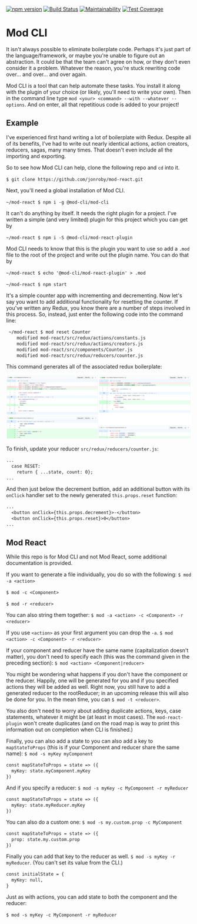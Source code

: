 [![npm version](https://badge.fury.io/js/%40mod-cli%2Fmod-cli.svg)](https://badge.fury.io/js/%40mod-cli%2Fmod-cli)
[![Build Status](https://travis-ci.com/jonroby/mod-cli.svg?branch=master)](https://travis-ci.com/jonroby/mod-cli)
[![Maintainability](https://api.codeclimate.com/v1/badges/1bde59e92968538f845c/maintainability)](https://codeclimate.com/github/jonroby/mod-cli/maintainability)
[![Test Coverage](https://api.codeclimate.com/v1/badges/1bde59e92968538f845c/test_coverage)](https://codeclimate.com/github/jonroby/mod-cli/test_coverage)

# Mod CLI

It isn't always possible to eliminate boilerplate code. Perhaps it's just part
of the language/framework, or maybe you're unable to figure out an abstraction.
It could be that the team can't agree on how, or they don't even consider it a problem.
Whatever the reason, you're stuck rewriting code over... and over... and over again.

Mod CLI is a tool that can help automate these tasks. You install it along with
the plugin of your choice (or likely, you'll need to write your own). Then
in the command line type `mod <your> <command> --with --whatever --options`.
And on enter, all that repetitious code is added to your project!

## Example

I've experienced first hand writing a lot of boilerplate with Redux. Despite all
of its benefits, I've had to write out nearly identical actions, action creators,
reducers, sagas, many many times. That doesn't even include all the importing
and exporting.

So to see how Mod CLI can help, clone the following repo and `cd` into it.

`$ git clone https://github.com/jonroby/mod-react.git`

Next, you'll need a global installation of Mod CLI.

`~/mod-react $ npm i -g @mod-cli/mod-cli`

It can't do anything by itself. It needs the right plugin for a
project. I've written a simple (and very limited) plugin for this project
which you can get by

`~/mod-react $ npm i -S @mod-cli/mod-react-plugin`

Mod CLI needs to know that this is the plugin you want to use so add a
`.mod` file to the root of the project and write out the plugin name.
You can do that by

`~/mod-react $ echo '@mod-cli/mod-react-plugin' > .mod`

`~/mod-react $ npm start`

It's a simple counter app with incrementing and decrementing. Now let's say you
want to add additional functionality for resetting the counter. If you've written
any Redux, you know there are a number of steps involved in this process. So,
instead, just enter the following code into the command line:

```
 ~/mod-react $ mod reset Counter
    modified mod-react/src/redux/actions/constants.js
    modified mod-react/src/redux/actions/creators.js
    modified mod-react/src/components/Counter.js
    modified mod-react/src/redux/reducers/counter.js
```

This command generates all of the associated redux boilerplate:

![Screenshot](readme-images/mod-cli-diffs.png)

To finish, update your reducer `src/redux/reducers/counter.js`:

```
...
  case RESET:
    return { ...state, count: 0};
...
```

And then just below the decrement buttion, add an additional button with its
`onClick` handler set to the newly generated `this.props.reset` function: 
```
...
  <button onClick={this.props.decrement}>-</button>
  <button onClick={this.props.reset}>0</button>
...
```

## Mod React

While this repo is for Mod CLI and not Mod React, some additional documentation
is provided.

If you want to generate a file individually, you do so with the following:
`$ mod -a <action>`

`$ mod -c <Component>`

`$ mod -r <reducer>`

You can also string them together:
`$ mod -a <action> -c <Component> -r <reducer>`

If you use `<action>` as your first argument you can drop the `-a`.
`$ mod <action> -c <Component> -r <reducer>`

If your component and reducer have the same name (capitalization doesn't matter),
you don't need to specify each (this was the command given in the preceding
section):
`$ mod <action> <Component|reducer>`

You might be wondering what happens if you don't have the component or the reducer.
Happily, one will be generated for you and if you specified actions they will be
added as well. Right now, you still have to add a generated reducer to the
rootReducer; in an upcoming release this will also be done for you. In the mean
time, you can `$ mod -t <reducer>`.

You also don't need to worry about adding duplicate actions, keys, case statements,
whatever it might be (at least in most cases). The `mod-react-plugin` won't
create duplicates (and on the road map is way to print this information out on
completion when CLI is finished.)

Finally, you can also add a state to you can also add a key to `mapStateToProps`
(this is if your Component and reducer share the same name):
`$ mod -s myKey myComponent`

```
const mapStateToProps = state => ({
  myKey: state.myComponent.myKey
})
```

And if you specify a reducer: `$ mod -s myKey -c MyComponent -r myReducer`
```
const mapStateToProps = state => ({
  myKey: state.myReducer.myKey
})
```

You can also do a custom one: `$ mod -s my.custom.prop -c MyComponent`

```
const mapStateToProps = state => ({
  prop: state.my.custom.prop
})
```

Finally you can add that key to the reducer as well. `$ mod -s myKey -r myReducer`.
(You can't set its value from the CLI.)

```
const initialState = {
  myKey: null,
}
```

Just as with actions, you can add state to both the component and the reducer:

`$ mod -s myKey -c MyComponent -r myReducer`
